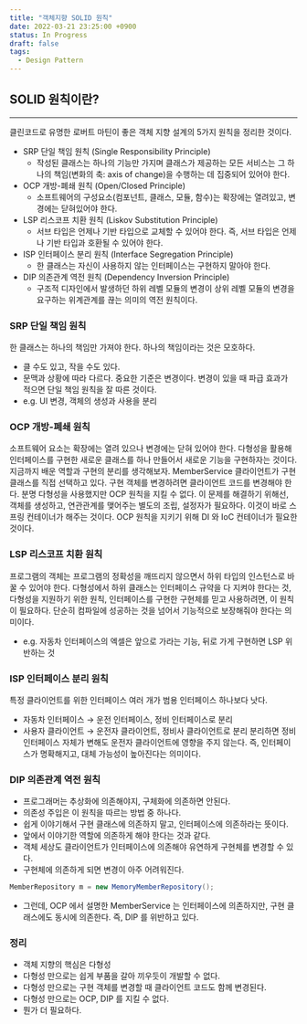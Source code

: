 ```yaml
---
title: "객체지향 SOLID 원칙"
date: 2022-03-21 23:25:00 +0900
status: In Progress
draft: false
tags:
  - Design Pattern
---
```

## SOLID 원칙이란?
---
클린코드로 유명한 로버트 마틴이 좋은 객체 지향 설계의 5가지 원칙을 정리한 것이다.
- SRP 단일 책임 원칙 (Single Responsibility Principle)
	- 작성된 클래스는 하나의 기능만 가지며 클래스가 제공하는 모든 서비스는 그 하나의 책임(변화의 축: axis of change)을 수행하는 데 집중되어 있어야 한다.
- OCP 개방-폐쇄 원칙 (Open/Closed Principle)
	- 소프트웨어의 구성요소(컴포넌트, 클래스, 모듈, 함수)는 확장에는 열려있고, 변경에는 닫혀있어야 한다.
- LSP 리스코프 치환 원칙 (Liskov Substitution Principle)
	- 서브 타입은 언제나 기반 타입으로 교체할 수 있어야 한다. 즉, 서브 타입은 언제나 기반 타입과 호환될 수 있어야 한다.
- ISP 인터페이스 분리 원칙 (Interface Segregation Principle)
	- 한 클래스는 자신이 사용하지 않는 인터페이스는 구현하지 말아야 한다.
- DIP 의존관계 역전 원칙 (Dependency Inversion Principle)
	- 구조적 디자인에서 발생하던 하위 레벨 모듈의 변경이 상위 레벨 모듈의 변경을 요구하는 위계관계를 끊는 의미의 역전 원칙이다.

### SRP 단일 책임 원칙
한 클래스는 하나의 책임만 가져야 한다.
하나의 책임이라는 것은 모호하다.
- 클 수도 있고, 작을 수도 있다.
- 문맥과 상황에 따라 다르다.
중요한 기준은 변경이다. 변경이 있을 때 파급 효과가 적으면 단일 책임 원칙을 잘 따른 것이다.
- e.g. UI 변경, 객체의 생성과 사용을 분리

### OCP 개방-폐쇄 원칙
소프트웨어 요소는 확장에는 열려 있으나 변경에는 닫혀 있어야 한다.
다형성을 활용해 인터페이스를 구현한 새로운 클래스를 하나 만들어서 새로운 기능을 구현하자는 것이다.
지금까지 배운 역할과 구현의 분리를 생각해보자.
MemberService 클라이언트가 구현 클래스를 직접 선택하고 있다.
구현 객체를 변경하려면 클라이언트 코드를 변경해야 한다.
분명 다형성을 사용했지만 OCP 원칙을 지킬 수 없다.
이 문제를 해결하기 위해선, 객체를 생성하고, 연관관계를 맺어주는 별도의 조립, 설정자가 필요하다.
이것이 바로 스프링 컨테이너가 해주는 것이다.
OCP 원칙을 지키기 위해 DI 와 IoC 컨테이너가 필요한 것이다.

### LSP 리스코프 치환 원칙
프로그램의 객체는 프로그램의 정확성을 깨뜨리지 않으면서 하위 타입의 인스턴스로 바꿀 수 있어야 한다.
다형성에서 하위 클래스는 인터페이스 규약을 다 지켜야 한다는 것, 다형성을 지원하기 위한 원칙, 인터페이스를 구현한 구현체를 믿고 사용하려면, 이 원칙이 필요하다.
단순히 컴파일에 성공하는 것을 넘어서 기능적으로 보장해줘야 한다는 의미이다.
- e.g. 자동차 인터페이스의 엑셀은 앞으로 가라는 기능, 뒤로 가게 구현하면 LSP 위반하는 것

### ISP 인터페이스 분리 원칙
특정 클라이언트를 위한 인터페이스 여러 개가 범용 인터페이스 하나보다 낫다.
- 자동차 인터페이스 → 운전 인터페이스, 정비 인터페이스로 분리
- 사용자 클라이언트 → 운전자 클라이언트, 정비사 클라이언트로 분리
분리하면 정비 인터페이스 자체가 변해도 운전자 클라이언트에 영향을 주지 않는다.
즉, 인터페이스가 명확해지고, 대체 가능성이 높아진다는 의미이다.

### DIP 의존관계 역전 원칙
- 프로그래머는 추상화에 의존해야지, 구체화에 의존하면 안된다.
- 의존성 주입은 이 원칙을 따르는 방법 중 하나다.
- 쉽게 이야기해서 구현 클래스에 의존하지 말고, 인터페이스에 의존하라는 뜻이다.
- 앞에서 이야기한 역할에 의존하게 해야 한다는 것과 같다.
- 객체 세상도 클라이언트가 인터페이스에 의존해야 유연하게 구현체를 변경할 수 있다.
- 구현체에 의존하게 되면 변경이 아주 어려워진다.

```java
MemberRepository m = new MemoryMemberRepository();
```
- 그런데, OCP 에서 설명한 MemberService 는 인터페이스에 의존하지만, 구현 클래스에도 동시에 의존한다. 즉, DIP 를 위반하고 있다.

### 정리
- 객체 지향의 핵심은 다형성
- 다형성 만으로는 쉽게 부품을 갈아 끼우듯이 개발할 수 없다.
- 다형성 만으로는 구현 객체를 변경할 때 클라이언트 코드도 함께 변경된다.
- 다형성 만으로는 OCP, DIP 를 지킬 수 없다.
- 뭔가 더 필요하다.
